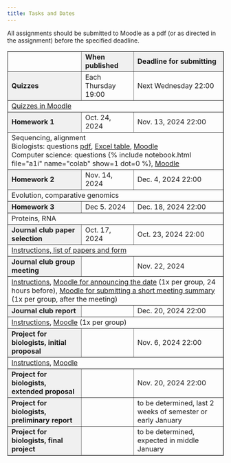 ```yaml
---
title: Tasks and Dates
---
```


All assignments should be submitted to Moodle as a pdf (or as directed in the assignment) before the specified deadline.

<table border="1" style="border-collapse:collapse">
  <tr>
    <td></td>
    <td style="background:#f0f0f0"><b>When published</b></td>
    <td style="background:#f0f0f0"><b>Deadline for submitting</b></td>
  </tr>
  <tr>
    <td style="background:#f0f0f0"><b>Quizzes</b></td>
    <td>Each Thursday 19:00</td>
    <td>Next Wednesday 22:00</td>
  </tr>
  <tr>
    <td colspan="3"><a href="https://moodle.uniba.sk/course/view.php?id=2160">Quizzes in Moodle</a></td>
  </tr>
  <tr>
    <td style="background:#f0f0f0"><b>Homework 1</b></td>
    <td>Oct. 24, 2024</td>
    <td>Nov. 13, 2024 22:00</td>
  </tr>
  <tr>
    <td colspan="3">
      Sequencing, alignment<br />
      Biologists: questions <a href="./pdf/a1b.pdf">pdf</a>, 
      <a href="https://compbio.fmph.uniba.sk/vyuka/mbi-data/du1/du1-b.xls">Excel table</a>, 
      <a href="https://moodle.uniba.sk/mod/assign/view.php?id=40956">Moodle</a><br />
      Computer science: questions {% include notebook.html file="a1i" name="colab" show=1 dot=0 %}, 
      <a rel="nofollow" class="external text" href="https://moodle.uniba.sk/mod/assign/view.php?id=40955">Moodle</a>
    </td>
  </tr>
  <tr>
    <td style="background:#f0f0f0"><b>Homework 2</b></td>
    <td>Nov. 14, 2024</td>
    <td>Dec. 4, 2024 22:00</td>
  </tr>
  <tr>
    <td colspan="3">
      Evolution, comparative genomics<br />
      <!--
      Biologists: questions <a href="/vyuka/mbi/index.php?title=%C5%A0peci%C3%A1lne:NahranieS%C3%BAboru&amp;wpDestFile=A2b.pdf" class="new" title="A2b.pdf">pdf</a>, 
      <a rel="nofollow" class="external text" href="https://moodle.uniba.sk/mod/assign/view.php?id=40958">Moodle</a><br />
      Computer science: questions <a href="/vyuka/mbi/index.php?title=%C5%A0peci%C3%A1lne:NahranieS%C3%BAboru&amp;wpDestFile=A2i-en.pdf" class="new" title="A2i-en.pdf">pdf</a>, 
      data <a rel="nofollow" class="external text" href="https://compbio.fmph.uniba.sk/vyuka/mbi-data/a2-i.zip">zip</a>, 
      <a rel="nofollow" class="external text" href="https://moodle.uniba.sk/mod/assign/view.php?id=40957">Moodle</a>
      -->
    </td>
  </tr>
  <tr>
    <td style="background:#f0f0f0"><b>Homework 3</b></td>
    <td>Dec 5. 2024</td>
    <td>Dec. 18, 2024 22:00</td>
  </tr>
  <tr>
    <td colspan="3">
      Proteins, RNA<br />
      <!--
      Biologists: questions <a href="/vyuka/mbi/index.php?title=%C5%A0peci%C3%A1lne:NahranieS%C3%BAboru&amp;wpDestFile=A3b-en.pdf" class="new" title="A3b-en.pdf">pdf</a>, 
      <a rel="nofollow" class="external text" href="https://moodle.uniba.sk/mod/assign/view.php?id=116962">Moodle</a><br />
      Computer science: questions <a href="/vyuka/mbi/index.php?title=%C5%A0peci%C3%A1lne:NahranieS%C3%BAboru&amp;wpDestFile=A3i-en.pdf" class="new" title="A3i-en.pdf">pdf</a>, 
      <a rel="nofollow" class="external text" href="https://moodle.uniba.sk/mod/assign/view.php?id=116961">Moodle</a><br />
      Both: <a rel="nofollow" class="external text" href="https://compbio.fmph.uniba.sk/vyuka/mbi-data/a3.fasta">sequence</a>, 
      AlphaFold2 results for <a rel="nofollow" class="external text" href="https://compbio.fmph.uniba.sk/vyuka/mbi-data/a3-orf1.png">orf1</a>, 
      <a rel="nofollow" class="external text" href="https://compbio.fmph.uniba.sk/vyuka/mbi-data/a3-orf3.png">orf3</a>
      -->
    </td>
  </tr>
  <tr>
    <td style="background:#f0f0f0"><b>Journal club paper selection</b></td>
    <td>Oct. 17, 2024</td>
    <td>Oct. 23, 2024 22:00</td>
  </tr>
  <tr>
    <td colspan="3"><a href="./Journal_club.html">Instructions, list of papers and form</a></td>
  </tr>
  <tr>
    <td style="background:#f0f0f0"><b>Journal club group meeting</b></td>
    <td></td>
    <td>Nov. 22, 2024</td>
  </tr>
  <tr>
    <td colspan="3">
      <a href="./Journal_club.html#group-meeting">Instructions</a>,
      <a href="https://moodle.uniba.sk/mod/forum/view.php?id=133956">Moodle for announcing the date</a> (1x per group, 24 hours before),
      <a href="https://moodle.uniba.sk/mod/assign/view.php?id=133951">Moodle for submitting a short meeting summary</a> (1x per group, after the meeting)
    </td>
  </tr>
  <tr>
    <td style="background:#f0f0f0"><b>Journal club report</b></td>
    <td></td>
    <td>Dec. 20, 2024 22:00</td>
  </tr>
  <tr>
    <td colspan="3">
      <a href="./Journal_club.html#journal-club-report">Instructions</a>,
      <a href="https://moodle.uniba.sk/mod/assign/view.php?id=40960">Moodle</a> (1x per group)</td>
  </tr>
  <tr>
    <td style="background:#f0f0f0"><b>Project for biologists, initial proposal</b></td>
    <td></td>
    <td>Nov. 6, 2024 22:00</td>    
  </tr>
  <tr>
    <td colspan="3"><a href="https://fmfi-compbio.github.io/mbi/Project.html#initial-proposal">Instructions</a>, <a href="https://moodle.uniba.sk/mod/assign/view.php?id=133424">Moodle</a></td>
  </tr>
  <tr>
    <td style="background:#f0f0f0"><b>Project for biologists, extended proposal</b></td>
    <td></td>
    <td>Nov. 20, 2024 22:00</td>
  </tr>
  <tr>
    <td style="background:#f0f0f0"><b>Project for biologists, preliminary report</b></td>
    <td></td>
    <td>to be determined, last 2 weeks of semester or early January</td>
  </tr>
  <tr>
    <td style="background:#f0f0f0"><b>Project for biologists, final project</b></td>
    <td></td>
    <td>to be determined, expected in middle January</td>
  </tr>
</table>
